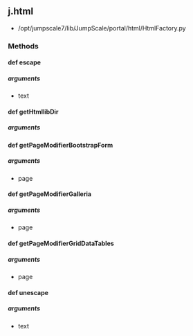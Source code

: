 ## j.html

- /opt/jumpscale7/lib/JumpScale/portal/html/HtmlFactory.py

### Methods

#### def escape 

##### arguments

- text

#### def getHtmllibDir 

##### arguments

#### def getPageModifierBootstrapForm 

##### arguments

- page

#### def getPageModifierGalleria 

##### arguments

- page

#### def getPageModifierGridDataTables 

##### arguments

- page

#### def unescape 

##### arguments

- text

